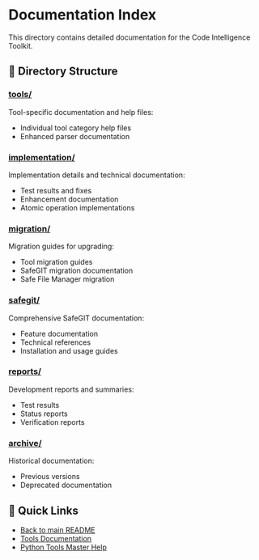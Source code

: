 <!--
This Source Code Form is subject to the terms of the Mozilla Public
License, v. 2.0. If a copy of the MPL was not distributed with this
file, You can obtain one at https://mozilla.org/MPL/2.0/.

Documentation Index

Author: Vaibhav-api-code
Co-Author: Claude Code (https://claude.ai/code)
Created: 2025-07-24
Updated: 2025-07-24
License: Mozilla Public License 2.0 (MPL-2.0)
-->

# Documentation Index

This directory contains detailed documentation for the Code Intelligence Toolkit.

## 📁 Directory Structure

### [tools/](tools/)
Tool-specific documentation and help files:
- Individual tool category help files
- Enhanced parser documentation

### [implementation/](implementation/)
Implementation details and technical documentation:
- Test results and fixes
- Enhancement documentation
- Atomic operation implementations

### [migration/](migration/)
Migration guides for upgrading:
- Tool migration guides
- SafeGIT migration documentation
- Safe File Manager migration

### [safegit/](safegit/)
Comprehensive SafeGIT documentation:
- Feature documentation
- Technical references
- Installation and usage guides

### [reports/](reports/)
Development reports and summaries:
- Test results
- Status reports
- Verification reports

### [archive/](archive/)
Historical documentation:
- Previous versions
- Deprecated documentation

## 🔗 Quick Links

- [Back to main README](../README.md)
- [Tools Documentation](../TOOLS_DOCUMENTATION_2025.md)
- [Python Tools Master Help](../PYTHON_TOOLS_MASTER_HELP.md)
